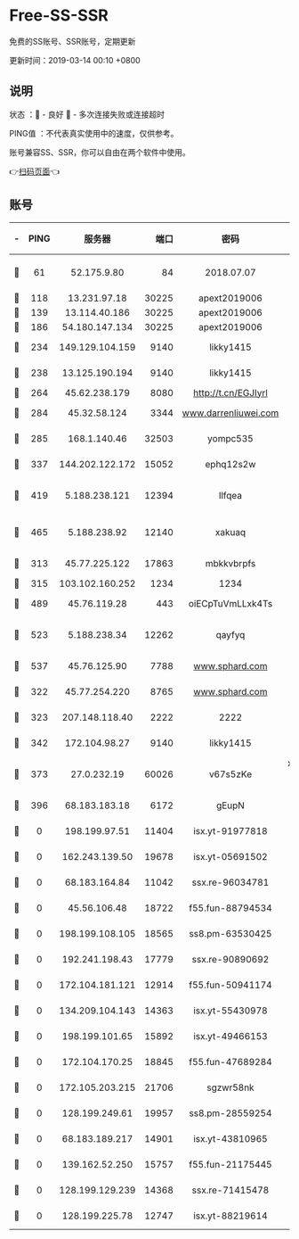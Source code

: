 # Free-SS-SSR

免费的SS账号、SSR账号，定期更新

更新时间：2019-03-14 00:10 +0800

## 说明

状态     ：🙂 - 良好 🙁 - 多次连接失败或连接超时

PING值   ：不代表真实使用中的速度，仅供参考。

账号兼容SS、SSR，你可以自由在两个软件中使用。

👉[扫码页面](https://liesauer.github.io/Free-SS-SSR/)👈

## 账号

|-|PING|服务器|端口|密码|加密方式|区域|
|:----:|:----:|:-----:|-----:|:----:|:----:|:----:|
|🙂|61|52.175.9.80|84|2018.07.07|chacha20-ietf-poly1305|HK|
|🙂|118|13.231.97.18|30225|apext2019006|chacha20|JP|
|🙂|139|13.114.40.186|30225|apext2019006|chacha20|JP|
|🙂|186|54.180.147.134|30225|apext2019006|chacha20|KR|
|🙂|234|149.129.104.159|9140|likky1415|aes-256-cfb|HK|
|🙂|238|13.125.190.194|9140|likky1415|aes-256-cfb|KR|
|🙂|264|45.62.238.179|8080|http://t.cn/EGJIyrl|rc4-md5|CA|
|🙂|284|45.32.58.124|3344|www.darrenliuwei.com|aes-256-cfb|JP|
|🙂|285|168.1.140.46|32503|yompc535|aes-256-cfb|AU|
|🙂|337|144.202.122.172|15052|ephq12s2w|aes-256-cfb|US|
|🙂|419|5.188.238.121|12394|llfqea|chacha20-ietf-poly1305|BR|
|🙂|465|5.188.238.92|12140|xakuaq|chacha20-ietf-poly1305|BR|
|🙂|313|45.77.225.122|17863|mbkkvbrpfs|aes-256-cfb|GB|
|🙂|315|103.102.160.252|1234|1234|rc4-md5|JP|
|🙂|489|45.76.119.28|443|oiECpTuVmLLxk4Ts|aes-256-cfb|AU|
|🙂|523|5.188.238.34|12262|qayfyq|chacha20-ietf-poly1305|BR|
|🙂|537|45.76.125.90|7788|www.sphard.com|aes-256-cfb|AU|
|🙁|322|45.77.254.220|8765|www.sphard.com|aes-256-cfb|SG|
|🙁|323|207.148.118.40|2222|2222|aes-256-cfb|SG|
|🙁|342|172.104.98.27|9140|likky1415|aes-256-cfb|JP|
|🙁|373|27.0.232.19|60026|v67s5zKe|xchacha20-ietf-poly1305|HK|
|🙁|396|68.183.183.18|6172|gEupN|aes-256-cfb|SG|
|🙁|0|198.199.97.51|11404|isx.yt-91977818|aes-256-cfb|US|
|🙁|0|162.243.139.50|19678|isx.yt-05691502|aes-256-cfb|US|
|🙁|0|68.183.164.84|11042|ssx.re-96034781|aes-256-cfb|US|
|🙁|0|45.56.106.48|18722|f55.fun-88794534|aes-256-cfb|US|
|🙁|0|198.199.108.105|18565|ss8.pm-63530425|aes-256-cfb|US|
|🙁|0|192.241.198.43|17779|ssx.re-90890692|aes-256-cfb|US|
|🙁|0|172.104.181.121|12914|f55.fun-50941174|aes-256-cfb|SG|
|🙁|0|134.209.104.143|14363|isx.yt-55430978|aes-256-cfb|SG|
|🙁|0|198.199.101.65|15892|isx.yt-49466153|aes-256-cfb|US|
|🙁|0|172.104.170.25|18845|f55.fun-47689284|aes-256-cfb|SG|
|🙁|0|172.105.203.215|21706|sgzwr58nk|aes-256-cfb|JP|
|🙁|0|128.199.249.61|19957|ss8.pm-28559254|aes-256-cfb|SG|
|🙁|0|68.183.189.217|14901|isx.yt-43810965|aes-256-cfb|SG|
|🙁|0|139.162.52.250|15757|f55.fun-21175445|aes-256-cfb|SG|
|🙁|0|128.199.129.239|14368|ssx.re-71415478|aes-256-cfb|SG|
|🙁|0|128.199.225.78|12747|isx.yt-88219614|aes-256-cfb|SG|
